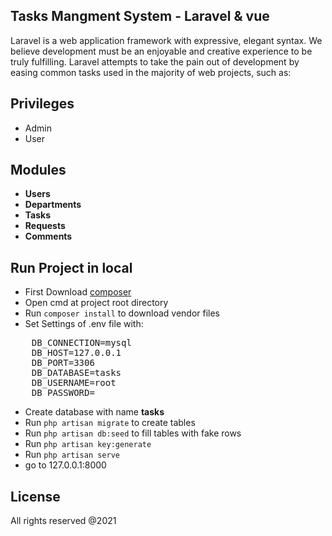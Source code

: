 ## Tasks Mangment System - Laravel & vue

Laravel is a web application framework with expressive, elegant syntax. We believe development must be an enjoyable and creative experience to be truly fulfilling. Laravel attempts to take the pain out of development by easing common tasks used in the majority of web projects, such as:

## Privileges
- Admin
- User

## Modules

- **Users**
- **Departments**
- **Tasks**
- **Requests**
- **Comments**

## Run Project in local

* First Download [composer](https://getcomposer.org/download/)
* Open cmd at project root directory
* Run <code>composer install</code> to download vendor files
* Set Settings of .env file with:
<pre>
    DB_CONNECTION=mysql
    DB_HOST=127.0.0.1
    DB_PORT=3306
    DB_DATABASE=tasks
    DB_USERNAME=root
    DB_PASSWORD=
</pre>
* Create database with name **tasks**
* Run <code>php artisan migrate</code> to create tables
* Run <code>php artisan db:seed</code> to fill tables with fake rows
* Run <code>php artisan key:generate</code>
* Run <code>php artisan serve</code>
* go to 127.0.0.1:8000 

## License

All rights reserved @2021
